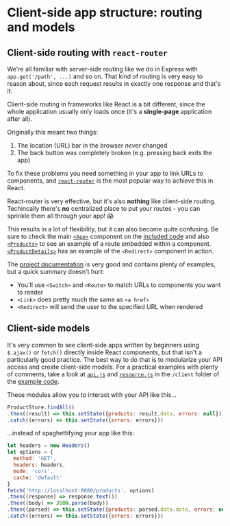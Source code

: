 # Client-side app structure: routing and models

## Client-side routing with `react-router`

We're all familiar with server-side routing like we do in Express with `app.get('/path', ...)` and so on. That kind of routing is very easy to reason about, since each request results in exactly one response and that's it.

Client-side routing in frameworks like React is a bit different, since the whole application usually only loads once (it's a **single-page** application after all).

Originally this meant two things:

1. The location (URL) bar in the browser _never_ changed
2. The back button was completely broken (e.g. pressing back exits the app)

To fix these problems you need something in your app to link URLs to components, and [`react-router`](https://reacttraining.com/react-router/web/guides/philosophy) is the most popular way to achieve this in React.

React-router is very effective, but it's also **nothing** like client-side routing. Techincally there's **no** centralized place to put your routes - you can sprinkle them all through your app! 😱

This results in a lot of flexibility, but it can also become quite confusing. Be sure to check the main [`<App>`](code/client/src/components/App.jsx) component on the [included code](code) and also [`<Products>`](code/client/src/components/Products.jsx) to see an example of a route embedded within a component. [`<ProductDetails>`](code/client/src/components/ProductDetails.jsx) has an example of the `<Redirect>` component in action.

The [project documentation](https://reacttraining.com/react-router/web/guides/quick-start) is very good and contains plenty of examples, but a quick summary doesn't hurt:

* You'll use `<Switch>` and `<Route>` to match URLs to components you want to render
* `<Link>` does pretty much the same as `<a href>`
* `<Redirect>` will send the user to the specified URL when rendered

## Client-side models

It's very common to see client-side apps written by beginners using `$.ajax()` or `fetch()` directly inside React components, but that isn't a particularly good practice. The best way to do that is to modularize your API access and create client-side models. For a practical examples with plenty of comments, take a look at [`api.js`](code/client/src/models/api.js) and [`resource.js`](code/client/src/models/resource.js) in the `/client` folder of the [example code](code).

These modules allow you to interact with your API like this...

```js
ProductStore.findAll()
.then((result) => this.setState({products: result.data, errors: null}))
.catch((errors) => this.setState({errors: errors}))
```

...instead of spaghettifying your app like this:

```js
let headers = new Headers()
let options = {
  method: 'GET',
  headers: headers,
  mode: 'cors',
  cache: 'default'
}
fetch('http://localhost:8080/products', options)
.then((response) => response.text())
.then((body) => JSON.parse(body))
.then((parsed) => this.setState({products: parsed.data.data, errors: null}))
.catch((errors) => this.setState({errors: errors}))
```
